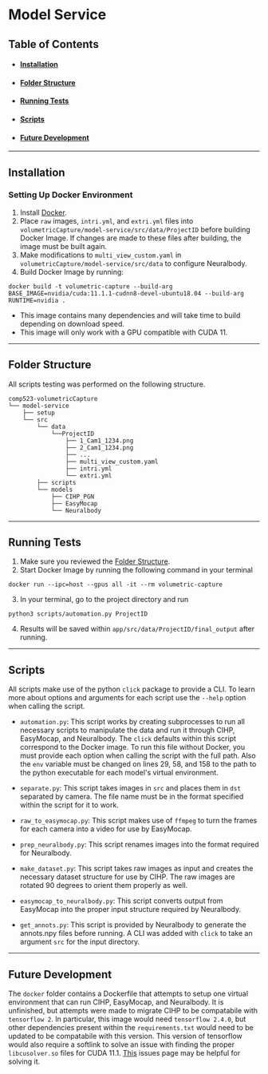 # Model Service

## Table of Contents
* #### [Installation](#installation-1)
* #### [Folder Structure](#folder-structure-1)
* #### [Running Tests](#running-tests-1)
* #### [Scripts](#scripts-1)
* #### [Future Development](#future-development-1)
---

## Installation
### Setting Up  Docker Environment
1. Install [Docker](https://docs.docker.com/engine/install/).
2. Place `raw` images, `intri.yml`, and `extri.yml` files into `volumetricCapture/model-service/src/data/ProjectID` before building Docker Image. If changes are made to these files after building, the image must be built again.
5. Make modifications to `multi_view_custom.yaml` in `volumetricCapture/model-service/src/data` to configure Neuralbody.
6. Build Docker Image by running:
```
docker build -t volumetric-capture --build-arg BASE_IMAGE=nvidia/cuda:11.1.1-cudnn8-devel-ubuntu18.04 --build-arg RUNTIME=nvidia .
```
* This image contains many dependencies and will take time to build depending on download speed.
* This image will only work with a GPU compatible with CUDA 11.

---
## Folder Structure
All scripts testing was performed on the following structure.
```
comp523-volumetricCapture
└── model-service
    ├── setup
    └── src
        └── data
            └──ProjectID
                ├── 1_Cam1_1234.png
                ├── 2_Cam1_1234.png
                ├── ...
                ├── multi_view_custom.yaml
                ├── intri.yml
                └── extri.yml
        ├── scripts
        └── models
            ├── CIHP_PGN
            ├── EasyMocap
            └── Neuralbody
```

---
## Running Tests

1. Make sure you reviewed the [Folder Structure](#folder-structure-1).
2. Start Docker Image by running the following command in your terminal
```
docker run --ipc=host --gpus all -it --rm volumetric-capture
```
3. In your terminal, go to the project directory and run
```shell
python3 scripts/automation.py ProjectID
```
4. Results will be saved within `app/src/data/ProjectID/final_output` after running.

---
## Scripts

All scripts make use of the python `click` package to provide a CLI. To learn more about options and arguments for each script use the `--help` option when calling the script.

* `automation.py`: This script works by creating subprocesses to run all necessary scripts to manipulate the data and run it through CIHP, EasyMocap, and Neuralbody. The `click` defaults within this script correspond to the Docker image. To run this file without Docker, you must provide each option when calling the script with the full path. Also the `env` variable must be changed on lines 29, 58, and 158 to the path to the python executable for each model's virtual environment.

* `separate.py`: This script takes images in `src` and places them in `dst` separated by camera. The file name must be in the format specified within the script for it to work.

* `raw_to_easymocap.py`: This script makes use of `ffmpeg` to turn the frames for each camera into a video for use by EasyMocap.

* `prep_neuralbody.py`: This script renames images into the format required for Neuralbody.

* `make_dataset.py`: This script takes raw images as input and creates the necessary dataset structure for use by CIHP. The raw images are rotated 90 degrees to orient them properly as well.

* `easymocap_to_neuralbody.py`: This script converts output from EasyMocap into the proper input structure required by Neuralbody.

* `get_annots.py`: This script is provided by Neuralbody to generate the annots.npy files before running. A CLI was added with `click` to take an argument `src` for the input directory.

---
## Future Development

The `docker` folder contains a Dockerfile that attempts to setup one virtual environment that can run CIHP, EasyMocap, and Neuralbody. It is unfinished, but attempts were made to migrate CIHP to be compatabile with `tensorflow 2`. In particular, this image would need `tensorflow 2.4.0`, but other dependencies present within the `requirements.txt` would need to be updated to be compatabile with this version. This version of tensorflow would also require a softlink to solve an issue with finding the proper `libcusolver.so` files for CUDA 11.1. [This](https://github.com/tensorflow/tensorflow/issues/43947#issuecomment-715295153) issues page may be helpful for solving it.